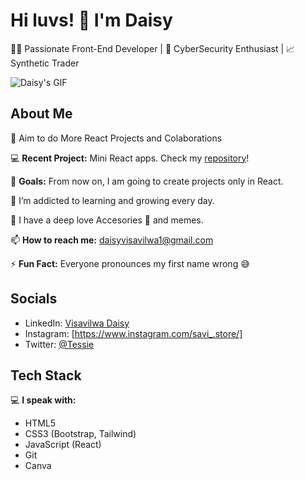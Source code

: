 # Hi luvs! 👋 I'm Daisy

👩‍💻 Passionate Front-End Developer | 🌱 CyberSecurity Enthusiast | 📈 Synthetic Trader  

![Daisy's GIF](https://media.giphy.com/media/3ohzdRrFdchNyM4BNK/giphy.gif)

## About Me

🔭 Aim to do More React Projects and Colaborations

💻 **Recent Project:** Mini React apps. Check my [repository](link-to-your-repo)!

💫 **Goals:** From now on, I am going to create projects only in React.

🌱 I’m addicted to learning and growing every day.

🤍 I have a deep love Accesories 🎀 and memes.

📫 **How to reach me:** [daisyvisavilwa1@gmail.com](mailto:daisyvisavilwa@gmail.com)

⚡ **Fun Fact:** Everyone pronounces my first name wrong 😅

## Socials

- LinkedIn: [Visavilwa Daisy](https://www.linkedin.com/in/visavilwa-daisy-766b68274/)
- Instagram: [https://www.instagram.com/savi_.store/]
- Twitter: [@Tessie](https://twitter.com/Savi94858313)

## Tech Stack

💻 **I speak with:**

- HTML5
- CSS3 (Bootstrap, Tailwind)
- JavaScript (React)
- Git
- Canva
